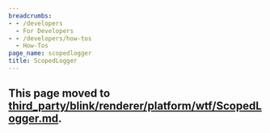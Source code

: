 ```yaml
---
breadcrumbs:
- - /developers
  - For Developers
- - /developers/how-tos
  - How-Tos
page_name: scopedlogger
title: ScopedLogger
---
```


## This page moved to [third_party/blink/renderer/platform/wtf/ScopedLogger.md](https://chromium.googlesource.com/chromium/src/+/HEAD/third_party/blink/renderer/platform/wtf/ScopedLogger.md).
